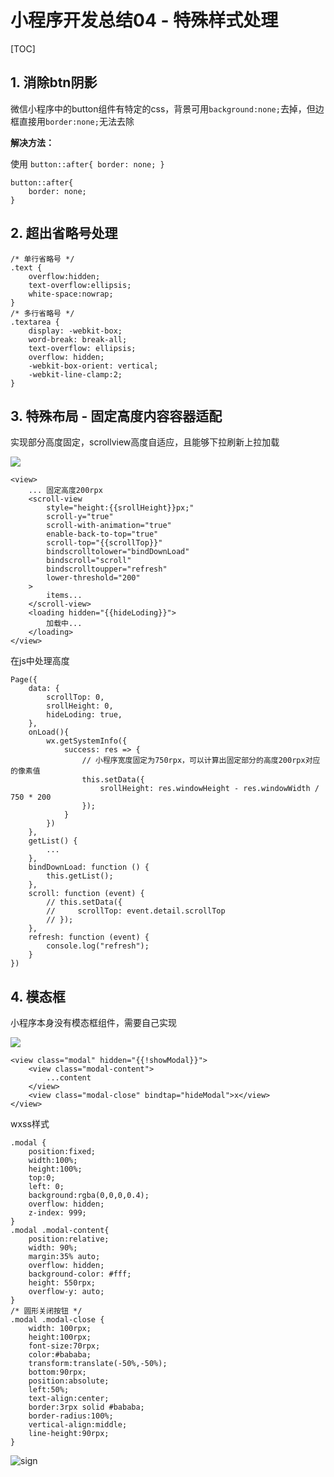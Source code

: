 # 小程序开发总结04 - 特殊样式处理

[TOC]

## **1. 消除btn阴影**

微信小程序中的button组件有特定的css，背景可用`background:none;`去掉，但边框直接用`border:none;`无法去除

**解决方法：**

使用 `button::after{ border: none; } `

```
button::after{ 
	border: none; 
}
```



## **2. 超出省略号处理**

```
/* 单行省略号 */
.text {
    overflow:hidden;
    text-overflow:ellipsis;
    white-space:nowrap;
}
/* 多行省略号 */
.textarea {
    display: -webkit-box;
    word-break: break-all;
    text-overflow: ellipsis;
    overflow: hidden;
    -webkit-box-orient: vertical;
    -webkit-line-clamp:2;
}
```



## **3. 特殊布局 - 固定高度内容容器适配**

实现部分高度固定，scrollview高度自适应，且能够下拉刷新上拉加载

![](http://www.csxiaoyao.com/blog/images/87/04-1.jpg)

```
<view>
    ... 固定高度200rpx
    <scroll-view 
    	style="height:{{srollHeight}}px;" 
    	scroll-y="true"  
    	scroll-with-animation="true" 
    	enable-back-to-top="true"
        scroll-top="{{scrollTop}}" 
        bindscrolltolower="bindDownLoad" 
        bindscroll="scroll" 
        bindscrolltoupper="refresh" 
        lower-threshold="200"
    >
        items...
    </scroll-view>
    <loading hidden="{{hideLoding}}">
        加载中...
    </loading>
</view>
```

在js中处理高度

```
Page({
    data: {
        scrollTop: 0,
        srollHeight: 0,
        hideLoding: true,
    },
    onLoad(){
        wx.getSystemInfo({
            success: res => {
            	// 小程序宽度固定为750rpx，可以计算出固定部分的高度200rpx对应的像素值
                this.setData({
                    srollHeight: res.windowHeight - res.windowWidth / 750 * 200
                });
            }
        })
    },
	getList() {
		...
	},
    bindDownLoad: function () {
        this.getList();
    },
    scroll: function (event) {
        // this.setData({
        //     scrollTop: event.detail.scrollTop
        // });  
    },
    refresh: function (event) {
        console.log("refresh");
    }
})
```

## **4. 模态框**

小程序本身没有模态框组件，需要自己实现

![](http://www.csxiaoyao.com/blog/images/87/04-2.jpg)

```
<view class="modal" hidden="{{!showModal}}">
    <view class="modal-content">
    	...content
    </view>
    <view class="modal-close" bindtap="hideModal">x</view>
</view>
```

wxss样式

```
.modal {
    position:fixed;
    width:100%;
    height:100%;
    top:0;
    left: 0;    
    background:rgba(0,0,0,0.4);
    overflow: hidden;
    z-index: 999;
}
.modal .modal-content{
    position:relative;
    width: 90%;
    margin:35% auto;
    overflow: hidden;
    background-color: #fff;
    height: 550rpx;
    overflow-y: auto;
}
/* 圆形关闭按钮 */
.modal .modal-close {
    width: 100rpx;
    height:100rpx;
    font-size:70rpx;
    color:#bababa;
    transform:translate(-50%,-50%);
    bottom:90rpx;
    position:absolute;
    left:50%;
    text-align:center;
    border:3rpx solid #bababa;
    border-radius:100%;
    vertical-align:middle;
    line-height:90rpx;
}
```

![sign](http://www.csxiaoyao.com/src/img/sign.jpg)